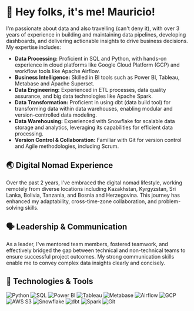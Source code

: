 # 👋 Hey folks, it's me! Mauricio!

I'm passionate about data and also travelling (can't deny it), with over 3 years of experience in building and maintaining data pipelines, developing dashboards, and delivering actionable insights to drive business decisions. 
My expertise includes:

- **Data Processing:** Proficient in SQL and Python, with hands-on experience in cloud platforms like Google Cloud Platform (GCP) and workflow tools like Apache Airflow.
- **Business Intelligence:** Skilled in BI tools such as Power BI, Tableau, Metabase and Apache Superset.
- **Data Engineering:** Experienced in ETL processes, data quality assurance, and big data technologies like Apache Spark.
- **Data Transformation:** Proficient in using dbt (data build tool) for transforming data within data warehouses, enabling modular and version-controlled data modeling.
- **Data Warehousing:** Experienced with Snowflake for scalable data storage and analytics, leveraging its capabilities for efficient data processing. 
- **Version Control & Collaboration:** Familiar with Git for version control and Agile methodologies, including Scrum.

## 🌏 Digital Nomad Experience

Over the past 2 years, I've embraced the digital nomad lifestyle, working remotely from diverse locations including Kazakhstan, Kyrgyzstan, Sri Lanka, Bolivia, Tanzania, and Bosnia and Herzegovina. This journey has enhanced my adaptability, cross-time-zone collaboration, and problem-solving skills.

## 🗣️ Leadership & Communication

As a leader, I've mentored team members, fostered teamwork, and effectively bridged the gap between technical and non-technical teams to ensure successful project outcomes. My strong communication skills enable me to convey complex data insights clearly and concisely.

## 🔧 Technologies & Tools

![Python](https://img.shields.io/badge/-Python-333?style=flat&logo=python)
![SQL](https://img.shields.io/badge/-SQL-333?style=flat&logo=postgresql)
![Power BI](https://img.shields.io/badge/-Power%20BI-333?style=flat&logo=power-bi)
![Tableau](https://img.shields.io/badge/-Tableau-333?style=flat&logo=tableau)
![Metabase](https://img.shields.io/badge/-Metabase-333?style=flat&logo=metabase)
![Airflow](https://img.shields.io/badge/-Airflow-333?style=flat&logo=apache-airflow)
![GCP](https://img.shields.io/badge/-GCP-333?style=flat&logo=google-cloud)
![AWS S3](https://img.shields.io/badge/-AWS%20S3-333?style=flat&logo=amazon-aws)
![Snowflake](https://img.shields.io/badge/-Snowflake-333?style=flat&logo=snowflake)
![dbt](https://img.shields.io/badge/-dbt-333?style=flat&logo=dbt)
![Spark](https://img.shields.io/badge/-Spark-333?style=flat&logo=apache-spark)
![Git](https://img.shields.io/badge/-Git-333?style=flat&logo=git)
